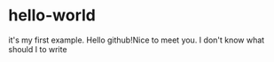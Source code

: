 # hello-world
it's my first example.
Hello github!Nice to meet you.
I don't know what should I to write
